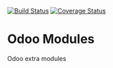 [![Build Status](https://travis-ci.org/kenvac/odoo-extras.svg?branch=10.0)](https://travis-ci.org/kenvac/odoo-extras)
[![Coverage Status](https://coveralls.io/repos/github/kenvac/email_status/badge.svg)](https://coveralls.io/github/kenvac/email_status)

Odoo Modules
============

Odoo extra modules

